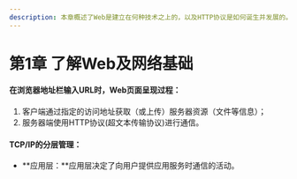 ```yaml
---
description: 本章概述了Web是建立在何种技术之上的，以及HTTP协议是如何诞生并发展的。我们从其背景着手，来深入了解这部分内容。
---
```


# 第1章 了解Web及网络基础

#### 在浏览器地址栏输入URL时，Web页面呈现过程：

1. 客户端通过指定的访问地址获取（或上传）服务器资源（文件等信息）；
2. 服务器端使用HTTP协议\(超文本传输协议\)进行通信。

#### TCP/IP的分层管理：

* **应用层：**应用层决定了向用户提供应用服务时通信的活动。

